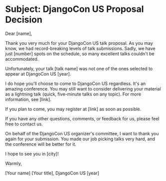 # Subject: DjangoCon US Proposal Decision

Dear [name],

Thank you very much for your DjangoCon US talk proposal. As you may know, we had record-breaking levels of talk submissions. Sadly, we have just [number] spots on the schedule, so many excellent talks couldn't be accommodated. 

Unfortunately, your talk [talk name] was not one of the ones selected to appear at DjangoCon US [year].

I do hope you'll choose to come to DjangoCon US regardless. It's an amazing conference. You may still want to consider delivering your material as a lightning talk (quick, five-minute talks on any topic). For more information, see [link]. 

If you plan to come, you may register at [link] as soon as possible. 

If you have any other questions, comments, or feedback for us, please feel free to contact us. 

On behalf of the DjangoCon US organizer's committee, I want to thank you again for your submission. You made our job picking talks very hard, and the conference will be better for it.

I hope to see you in [city]!

Warmly, 

[Your name] 
[Your title], DjangoCon US [year]
